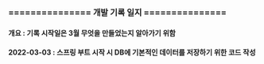 ### =============== 개발 기록 일지 ===============
#### 개요 : 기록 시작일은 3월 무엇을 만들었는지 알아가기 위함


#### 2022-03-03 : 스프링 부트 시작 시 DB에 기본적인 데이터를 저장하기 위한 코드 작성
